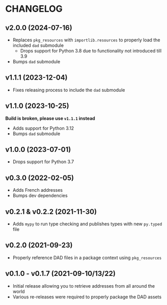 # CHANGELOG

## v2.0.0 (2024-07-16)

- Replaces `pkg_resources` with `importlib.resources` to properly load the included `dad` submodule
  - Drops support for Python 3.8 due to functionality not introduced till 3.9
- Bumps `dad` submodule

## v1.1.1 (2023-12-04)

- Fixes releasing process to include the `dad` submodule

## v1.1.0 (2023-10-25)

**Build is broken, please use `v1.1.1` instead**

- Adds support for Python 3.12
- Bumps `dad` submodule

## v1.0.0 (2023-07-01)

- Drops support for Python 3.7

## v0.3.0 (2022-02-05)

- Adds French addresses
- Bumps dev dependencies

## v0.2.1 & v0.2.2 (2021-11-30)

- Adds `mypy` to run type checking and publishes types with new `py.typed` file

## v0.2.0 (2021-09-23)

- Properly reference DAD files in a package context using `pkg_resources`

## v0.1.0 - v0.1.7 (2021-09-10/13/22)

- Initial release allowing you to retrieve addresses from all around the world
- Various re-releases were required to properly package the DAD assets
